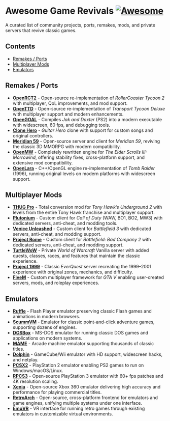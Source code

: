 # Awesome Game Revivals [![Awesome](https://awesome.re/badge.svg)](https://awesome.re)

A curated list of community projects, ports, remakes, mods, and private servers that revive classic games.

## Contents

- [Remakes / Ports](#remakes--ports)
- [Multiplayer Mods](#multiplayer-mods)
- [Emulators](#emulators)

## Remakes / Ports  
- **[OpenRCT2](https://openrct2.io/)** - Open-source re-implementation of *RollerCoaster Tycoon 2* with multiplayer, QoL improvements, and mod support.
- **[OpenTTD](https://www.openttd.org/)** - Open-source re-implementation of *Transport Tycoon Deluxe* with multiplayer support and modern enhancements.
- **[OpenGOAL](https://opengoal.dev/)** - Compiles *Jak and Daxter* (PS2) into a modern executable with widescreen, 60 fps, and debugging tools.  
- **[Clone Hero](https://clonehero.net/)** - *Guitar Hero* clone with support for custom songs and original controllers.  
- **[Meridian 59](https://www.meridian59.com/)** - Open-source server and client for *Meridian 59*, reviving the classic 3D MMORPG with modern compatibility.
- **[OpenMW](https://openmw.org/)** - Completely rewritten engine for *The Elder Scrolls III: Morrowind*, offering stability fixes, cross-platform support, and extensive mod compatibility.
- **[OpenLara](https://github.com/XProger/OpenLara)** - C++/OpenGL engine re-implementation of *Tomb Raider* (1996), running original levels on modern platforms with widescreen support.  

## Multiplayer Mods  
- **[THUG Pro](https://thugpro.com/)** - Total conversion mod for *Tony Hawk’s Underground 2* with levels from the entire Tony Hawk franchise and multiplayer support.  
- **[Plutonium](https://plutonium.pw/)** - Custom client for *Call of Duty* (WAW, BO1, BO2, MW3) with dedicated servers, anti-cheat, and modding tools.  
- **[Venice Unleashed](https://veniceunleashed.net/)** - Custom client for *Battlefield 3* with dedicated servers, anti-cheat, and modding support.  
- **[Project Rome](https://veniceunleashed.net/project-rome)** - Custom client for *Battlefield: Bad Company 2* with dedicated servers, anti-cheat, and modding support.  
- **[TurtleWoW](https://turtle-wow.org/)** - Private *World of Warcraft* Vanilla server with added quests, classes, races, and features that maintain the classic experience.  
- **[Project 1999](https://www.project1999.com/)** - Classic *EverQuest* server recreating the 1999–2001 experience with original zones, mechanics, and difficulty.
- **[FiveM](https://fivem.net/)** - Custom multiplayer framework for *GTA V* enabling user-created servers, mods, and roleplay experiences.

## Emulators
- **[Ruffle](https://ruffle.rs/)** - Flash Player emulator preserving classic Flash games and animations in modern browsers.  
- **[ScummVM](https://www.scummvm.org/)** - Emulator for classic point-and-click adventure games, supporting dozens of engines.
- **[DOSBox](https://www.dosbox.com/)** - MS-DOS emulator for running classic DOS games and applications on modern systems.
- **[MAME](https://www.mamedev.org/)** - Arcade machine emulator supporting thousands of classic titles.
- **[Dolphin](https://dolphin-emu.org/)** - GameCube/Wii emulator with HD support, widescreen hacks, and netplay.
- **[PCSX2](https://pcsx2.net/)** - PlayStation 2 emulator enabling PS2 games to run on Windows/macOS/Linux.
- **[RPCS3](https://rpcs3.net/)** - Open-source PlayStation 3 emulator with 60+ fps patches and 4K resolution scaling.
- **[Xenia](https://xenia.jp/)** - Open-source Xbox 360 emulator delivering high accuracy and performance for playing commercial titles.
- **[RetroArch](https://www.retroarch.com/)** - Open-source, cross-platform frontend for emulators and game engines, unifying multiple systems under one interface.
- **[EmuVR](https://www.emuvr.net/)** - VR interface for running retro games through existing emulators in customizable virtual environments.
